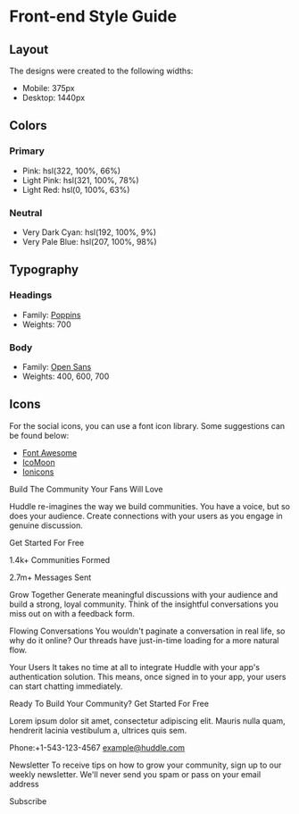 # Front-end Style Guide

## Layout

The designs were created to the following widths:

- Mobile: 375px
- Desktop: 1440px

## Colors

### Primary

- Pink: hsl(322, 100%, 66%)
- Light Pink: hsl(321, 100%, 78%)
- Light Red: hsl(0, 100%, 63%)

### Neutral

- Very Dark Cyan: hsl(192, 100%, 9%)
- Very Pale Blue: hsl(207, 100%, 98%)

## Typography

### Headings

- Family: [Poppins](https://fonts.google.com/specimen/Poppins)
- Weights: 700

### Body

- Family: [Open Sans](https://fonts.google.com/specimen/Open+Sans)
- Weights: 400, 600, 700

## Icons

For the social icons, you can use a font icon library. Some suggestions can be found below:

- [Font Awesome](https://fontawesome.com/)
- [IcoMoon](https://icomoon.io/)
- [Ionicons](https://ionicons.com/)




Build The Community Your Fans Will Love

Huddle re-imagines the way we build communities. You have a voice, but so does your audience. Create connections with your users as you engage in genuine discussion.

Get Started For Free

1.4k+
Communities Formed

2.7m+
Messages Sent

Grow Together
Generate meaningful discussions with your audience and build a strong, loyal community. Think of the insightful conversations you miss out on with a feedback form.

Flowing Conversations
You wouldn't paginate a conversation in real life, so why do it online? Our threads have just-in-time loading for a more natural flow.

Your Users
It takes no time at all to integrate Huddle with your app's authentication solution. This means, once signed in to your app, your users can start chatting immediately.


Ready To Build Your Community?
Get Started For Free


Lorem ipsum dolor sit amet, consectetur adipiscing elit. Mauris nulla quam, hendrerit lacinia vestibulum a, ultrices quis sem.

Phone:+1-543-123-4567
example@huddle.com

Newsletter
To receive tips on how to grow your community, sign up to our weekly newsletter. We'll never send you spam or pass on your email address

Subscribe